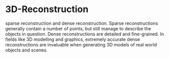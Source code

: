 # 3D-Reconstruction
sparse reconstruction and dense reconstruction. Sparse reconstructions generally contain a number of points, but still manage to describe the objects in question. Dense reconstructions are detailed and fine-grained. In fields like 3D modelling and graphics, extremely accurate dense reconstructions are invaluable when generating 3D models of real world objects and scenes.

